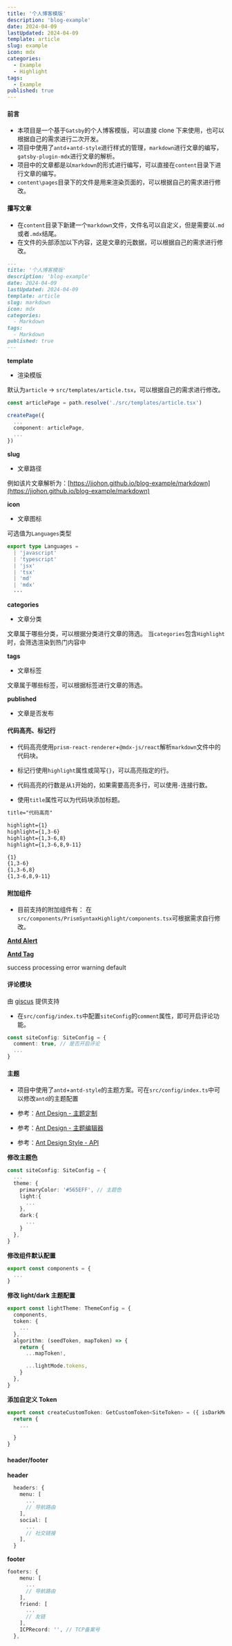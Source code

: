 ```yaml
---
title: '个人博客模版'
description: 'blog-example'
date: 2024-04-09
lastUpdated: 2024-04-09
template: article
slug: example
icon: mdx
categories:
  - Example
  - Highlight
tags:
  - Example
published: true
---
```


#### 前言

- 本项目是一个基于`Gatsby`的个人博客模版，可以直接 clone 下来使用，也可以根据自己的需求进行二次开发。
- 项目中使用了`antd`+`antd-style`进行样式的管理，`markdown`进行文章的编写，`gatsby-plugin-mdx`进行文章的解析。
- 项目中的文章都是以`markdown`的形式进行编写，可以直接在`content`目录下进行文章的编写。
- `content\pages`目录下的文件是用来渲染页面的，可以根据自己的需求进行修改。

#### 攥写文章

- 在`content`目录下新建一个`markdown`文件，文件名可以自定义，但是需要以`.md`或者`.mdx`结尾。
- 在文件的头部添加以下内容，这是文章的元数据，可以根据自己的需求进行修改。

```markdown title="content/articles/tip.md"
---
title: '个人博客模版'
description: 'blog-example'
date: 2024-04-09
lastUpdated: 2024-04-09
template: article
slug: markdown
icon: mdx
categories:
  - Markdown
tags:
  - Markdown
published: true
---
```

**template**

- 渲染模版

默认为`article` -> `src/templates/article.tsx`，可以根据自己的需求进行修改。

```ts title="gatsby-node.ts"
const articlePage = path.resolve('./src/templates/article.tsx')

createPage({
  ...
  component: articlePage,
  ...
})
```

**slug**

- 文章路径

例如该片文章解析为：[https://jiohon.github.io/blog-example/markdown](https://jiohon.github.io/blog-example/markdown)

**icon**

- 文章图标

可选值为`Languages`类型

```ts title="src/utils/code.ts"
export type Languages =
  | 'javascript'
  | 'typescript'
  | 'jsx'
  | 'tsx'
  | 'md'
  | 'mdx'
  ···
```

**categories**

- 文章分类

文章属于哪些分类，可以根据分类进行文章的筛选。
当`categories`包含`Highlight`时，会筛选渲染到热门内容中

**tags**

- 文章标签

文章属于哪些标签，可以根据标签进行文章的筛选。

**published**

- 文章是否发布

#### 代码高亮、标记行

- 代码高亮使用`prism-react-renderer`+`@mdx-js/react`解析`markdown`文件中的代码块。

- 标记行使用`highlight`属性或简写`{}`，可以高亮指定的行。
- 代码高亮的行数是从`1`开始的，如果需要高亮多行，可以使用`-`连接行数。
- 使用`title`属性可以为代码块添加标题。

```markdown title="代码高亮" {1,3-6,8,9-11}
title="代码高亮"

highlight={1}
highlight={1,3-6}
highlight={1,3-6,8}
highlight={1,3-6,8,9-11}

{1}
{1,3-6}
{1,3-6,8}
{1,3-6,8,9-11}
```

#### 附加组件

- 目前支持的附加组件有：
  在`src/components/PrismSyntaxHighlight/components.tsx`可根据需求自行修改。

**[Antd Alert](https://ant.design/components/alert-cn/)**

<Alert message="Success" type="success" />
<Alert message="Info" type="info" />
<Alert message="Warning" type="warning" />
<Alert message="Error" type="error" />

**[Antd Tag](https://ant.design/components/tag-cn/)**

<Tag color="success">success</Tag>
<Tag color="processing">processing</Tag>
<Tag color="error">error</Tag>
<Tag color="warning">warning</Tag>
<Tag color="default">default</Tag>

#### 评论模块

由 [giscus](https://giscus.app) 提供支持

- 在`src/config/index.ts`中配置`siteConfig`的`comment`属性，即可开启评论功能。

```ts title="src/config/index.ts" {2}
const siteConfig: SiteConfig = {
  comment: true, // 是否开启评论
  ...
}
```

#### 主题

- 项目中使用了`antd`+`antd-style`的主题方案。可在`src/config/index.ts`中可以修改`antd`的主题配置

- 参考：[Ant Design - 主题定制](https://ant.design/docs/react/customize-theme-cn)
- 参考：[Ant Design - 主题编辑器](https://ant.design/theme-editor-cn)
- 参考：[Ant Design Style - API](https://ant-design.github.io/antd-style/zh-CN/api/create-styles)

**修改主题色**

```ts title="src/config/index.ts"
const siteConfig: SiteConfig = {
  ...
  theme: {
    primaryColor: '#565EFF', // 主题色
    light:{
      ...
    },
    dark:{
      ...
    }
  },
}
```

**修改组件默认配置**

```ts title="src/customize-theme/theme/components.ts"
export const components = {
  ...
}
```

**修改 light/dark 主题配置**

```ts title="src/customize-theme/theme/light.ts"
export const lightTheme: ThemeConfig = {
  components,
  token: {
    ...
  },
  algorithm: (seedToken, mapToken) => {
    return {
      ...mapToken!,

      ...lightMode.tokens,
    }
  },
}
```

**添加自定义 Token**

```ts title="src/customize-theme/customToken.ts"
export const createCustomToken: GetCustomToken<SiteToken> = ({ isDarkMode, token }) => {
  return {
    ...

  }
}
```

#### header/footer

**header**

```ts title="src/config/index.ts"
  headers: {
    menu: [
      ...
      // 导航路由
    ],
    social: [
      ...
      // 社交链接
    ],
  }
```

**footer**

```ts title="src/config/index.ts"
footers: {
    menu: [
      ...
      // 导航路由
    ],
    friend: [
      ...
      // 友链
    ],
    ICPRecord: '', // TCP备案号
  },
```
